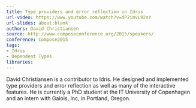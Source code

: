 ```yaml
---
title: Type providers and error reflection in Idris
url-video: https://www.youtube.com/watch?v=dP2imvL92sY
url-slides: about:blank
authors: David Christiansen
source: http://www.composeconference.org/2015/speakers/
conference: Compose2015
tags:
- Idris
- Dependent Types
libraries:
---
```


David Christiansen is a contributor to Idris. He designed and implemented type providers and error reflection as well as many of the interactive features. He is currently a PhD student at the IT University of Copenhagen and an intern with Galois, Inc, in Portland, Oregon.
